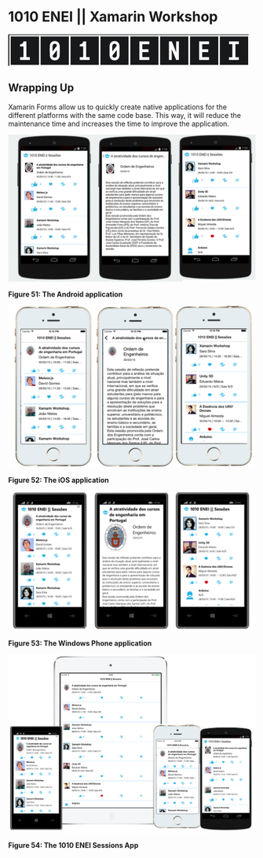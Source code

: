 # 1010 ENEI || Xamarin Workshop
![ENEI Logo](ImagesForGuides/enei.png)

## Wrapping Up

Xamarin Forms allow us to quickly create native applications for the different platforms with the same code base. This way, it will reduce the maintenance time and increases the time to improve the application.


![Xamarin Workshop - 1010 ENEI Sessions App](ImagesForGuides/Android.jpg)

**Figure 51: The Android application**

![Xamarin Workshop - 1010 ENEI Sessions App](ImagesForGuides/iOS.jpg)

**Figure 52: The iOS application**

![Xamarin Workshop - 1010 ENEI Sessions App](ImagesForGuides/WindowsPhone.png)

**Figure 53: The Windows Phone application**

![Xamarin Workshop - 1010 ENEI Sessions App](ImagesForGuides/1010eneisessionsapp.jpg)

**Figure 54: The 1010 ENEI Sessions App**